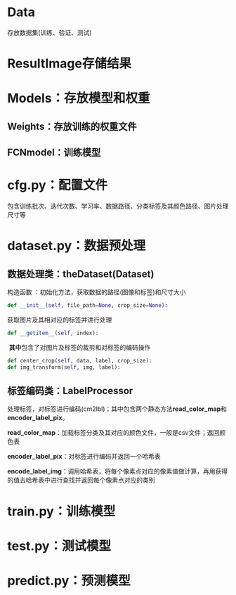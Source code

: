 # Data

存放数据集(训练、验证、测试)

# ResultImage存储结果

# Models：存放模型和权重

## 	Weights：存放训练的权重文件

## 		FCNmodel：训练模型

# cfg.py：配置文件

包含训练批次、迭代次数、学习率、数据路径、分类标签及其颜色路径、图片处理尺寸等

# dataset.py：数据预处理

## 		数据处理类：theDataset(Dataset)

构造函数 ：初始化方法，获取数据的路径(图像和标签)和尺寸大小

```python
def __init__(self, file_path=None, crop_size=None):
```

获取图片及其相对应的标签并进行处理

```python
def __getitem__(self, index):
```

​	**其中**包含了对图片及标签的裁剪和对标签的编码操作

```python
def center_crop(self, data, label, crop_size):
def img_transform(self, img, label):
```



## 	标签编码类：LabelProcessor

处理标签，对标签进行编码(cm2lbl)；其中包含两个静态方法**read_color_map**和**encoder_label_pix**。

**read_color_map**：加载标签分类及其对应的颜色文件，一般是csv文件；返回颜色表

**encoder_label_pix**：对标签进行编码并返回一个哈希表

**encode_label_img**：调用哈希表，将每个像素点对应的像素值做计算，再用获得的值去哈希表中进行查找并返回每个像素点对应的类别



# train.py：训练模型

# test.py：测试模型

# predict.py：预测模型